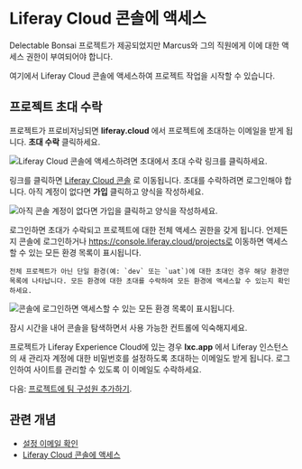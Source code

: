 # Liferay Cloud 콘솔에 액세스

Delectable Bonsai 프로젝트가 제공되었지만 Marcus와 그의 직원에게 이에 대한 액세스 권한이 부여되어야 합니다.

여기에서 Liferay Cloud 콘솔에 액세스하여 프로젝트 작업을 시작할 수 있습니다.

## 프로젝트 초대 수락

프로젝트가 프로비저닝되면 **liferay.cloud** 에서 프로젝트에 초대하는 이메일을 받게 됩니다. **초대 수락** 클릭하세요.

![Liferay Cloud 콘솔에 액세스하려면 초대에서 초대 수락 링크를 클릭하세요.](./accessing-the-liferay-cloud-console/images/01.png)

링크를 클릭하면 [Liferay Cloud 콘솔](https://console.liferay.cloud/) 로 이동됩니다. 초대를 수락하려면 로그인해야 합니다. 아직 계정이 없다면 **가입** 클릭하고 양식을 작성하세요.

![아직 콘솔 계정이 없다면 가입을 클릭하고 양식을 작성하세요.](./accessing-the-liferay-cloud-console/images/02.png)

로그인하면 초대가 수락되고 프로젝트에 대한 전체 액세스 권한을 갖게 됩니다. 언제든지 콘솔에 로그인하거나 https://console.liferay.cloud/projects로 이동하면 액세스할 수 있는 모든 환경 목록이 표시됩니다.

```{note}
전체 프로젝트가 아닌 단일 환경(예: `dev` 또는 `uat`)에 대한 초대인 경우 해당 환경만 목록에 나타납니다. 모든 환경에 대한 초대를 수락하여 모든 환경에 액세스할 수 있는지 확인하세요.
```

![콘솔에 로그인하면 액세스할 수 있는 모든 환경 목록이 표시됩니다.](./accessing-the-liferay-cloud-console/images/03.png)

잠시 시간을 내어 콘솔을 탐색하면서 사용 가능한 컨트롤에 익숙해지세요.

프로젝트가 Liferay Experience Cloud에 있는 경우 **lxc.app** 에서 Liferay 인스턴스의 새 관리자 계정에 대한 비밀번호를 설정하도록 초대하는 이메일도 받게 됩니다. 로그인하여 사이트를 관리할 수 있도록 이 이메일도 수락하세요.

다음: [프로젝트에 팀 구성원 추가하기](./adding-team-members-to-the-project.md).

## 관련 개념

* [설정 이메일 확인](https://learn.liferay.com/w/liferay-cloud/getting-started/initial-setup-overview#check-setup-emails)
* [Liferay Cloud 콘솔에 액세스](https://learn.liferay.com/w/liferay-cloud/getting-started/initial-setup-overview#access-the-liferay-cloud-console)
